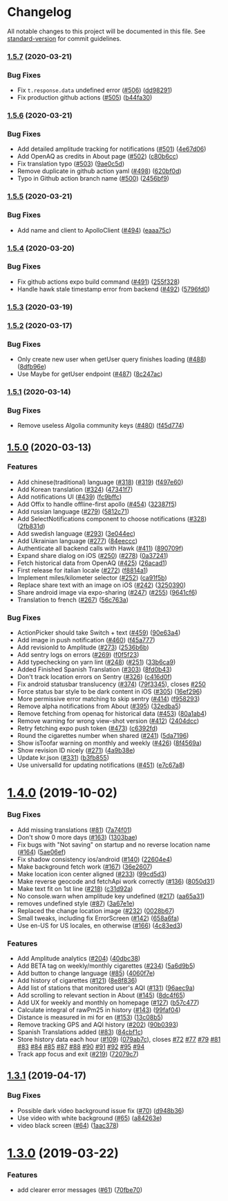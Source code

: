 # Changelog

All notable changes to this project will be documented in this file. See [standard-version](https://github.com/conventional-changelog/standard-version) for commit guidelines.

### [1.5.7](https://github.com/amaurymartiny/shoot-i-smoke/compare/v1.5.6...v1.5.7) (2020-03-21)


### Bug Fixes

* Fix `t.response.data` undefined error ([#506](https://github.com/amaurymartiny/shoot-i-smoke/issues/506)) ([dd98291](https://github.com/amaurymartiny/shoot-i-smoke/commit/dd9829103974ce0e1288420b467f92648a619be8))
* Fix production github actions ([#505](https://github.com/amaurymartiny/shoot-i-smoke/issues/505)) ([b44fa30](https://github.com/amaurymartiny/shoot-i-smoke/commit/b44fa30a223495358fc2f269ecdc0c40eda8820b))

### [1.5.6](https://github.com/amaurymartiny/shoot-i-smoke/compare/v1.5.5...v1.5.6) (2020-03-21)


### Bug Fixes

* Add detailed amplitude tracking for notifications ([#501](https://github.com/amaurymartiny/shoot-i-smoke/issues/501)) ([4e67d06](https://github.com/amaurymartiny/shoot-i-smoke/commit/4e67d064955496575cefe2c04cd78fc62fa1f442))
* Add OpenAQ as credits in About page ([#502](https://github.com/amaurymartiny/shoot-i-smoke/issues/502)) ([c80b6cc](https://github.com/amaurymartiny/shoot-i-smoke/commit/c80b6cc74b43c433636d36c0903747661b1d0867))
* Fix translation typo ([#503](https://github.com/amaurymartiny/shoot-i-smoke/issues/503)) ([9ae0c5d](https://github.com/amaurymartiny/shoot-i-smoke/commit/9ae0c5df2ce686062b46a4088a93db02512c91d6))
* Remove duplicate in github action yaml ([#498](https://github.com/amaurymartiny/shoot-i-smoke/issues/498)) ([620bf0d](https://github.com/amaurymartiny/shoot-i-smoke/commit/620bf0d1605b91168782742970d2d0414cda3f5a))
* Typo in Github action branch name ([#500](https://github.com/amaurymartiny/shoot-i-smoke/issues/500)) ([2456bf9](https://github.com/amaurymartiny/shoot-i-smoke/commit/2456bf9f4063daf8e9225ac2b1a3de6b6de7c94c))

### [1.5.5](https://github.com/amaurymartiny/shoot-i-smoke/compare/v1.5.4...v1.5.5) (2020-03-21)


### Bug Fixes

* Add name and client to ApolloClient ([#494](https://github.com/amaurymartiny/shoot-i-smoke/issues/494)) ([eaaa75c](https://github.com/amaurymartiny/shoot-i-smoke/commit/eaaa75c1dbed0141bfc26efd6202bcae9c994747))

### [1.5.4](https://github.com/amaurymartiny/shoot-i-smoke/compare/v1.5.3...v1.5.4) (2020-03-20)


### Bug Fixes

* Fix github actions expo build command ([#491](https://github.com/amaurymartiny/shoot-i-smoke/issues/491)) ([255f328](https://github.com/amaurymartiny/shoot-i-smoke/commit/255f32888624bd42af3460937f7f7e27cf61b43b))
* Handle hawk stale timestamp error from backend ([#492](https://github.com/amaurymartiny/shoot-i-smoke/issues/492)) ([5796fd0](https://github.com/amaurymartiny/shoot-i-smoke/commit/5796fd05182e68082b413a05abdb85e9d6e9a6c2))

### [1.5.3](https://github.com/amaurymartiny/shoot-i-smoke/compare/v1.5.2...v1.5.3) (2020-03-19)

### [1.5.2](https://github.com/amaurymartiny/shoot-i-smoke/compare/v1.5.1...v1.5.2) (2020-03-17)


### Bug Fixes

* Only create new user when getUser query finishes loading ([#488](https://github.com/amaurymartiny/shoot-i-smoke/issues/488)) ([8dfb96e](https://github.com/amaurymartiny/shoot-i-smoke/commit/8dfb96ed54e34f7c7bca6f4a5e186556052d33a0))
* Use Maybe<User> for getUser endpoint ([#487](https://github.com/amaurymartiny/shoot-i-smoke/issues/487)) ([8c247ac](https://github.com/amaurymartiny/shoot-i-smoke/commit/8c247ac01d4caf36c0488de3df5c6648c06eb0f5))

### [1.5.1](https://github.com/amaurymartiny/shoot-i-smoke/compare/v1.5.0...v1.5.1) (2020-03-14)


### Bug Fixes

* Remove useless Algolia community keys ([#480](https://github.com/amaurymartiny/shoot-i-smoke/issues/480)) ([f45d774](https://github.com/amaurymartiny/shoot-i-smoke/commit/f45d7743c3578ae3d4f60a8fb8ef8ced8c5373c1))

## [1.5.0](https://github.com/amaurymartiny/shoot-i-smoke/compare/v1.4.0...v1.5.0) (2020-03-13)


### Features

* Add chinese(traditional) language ([#318](https://github.com/amaurymartiny/shoot-i-smoke/issues/318)) ([#319](https://github.com/amaurymartiny/shoot-i-smoke/issues/319)) ([f497e60](https://github.com/amaurymartiny/shoot-i-smoke/commit/f497e60ec64416205e36964ed0a87b9dd89f0bf5))
* Add Korean translation ([#324](https://github.com/amaurymartiny/shoot-i-smoke/issues/324)) ([47341f7](https://github.com/amaurymartiny/shoot-i-smoke/commit/47341f7d1dbd2e38cd898c8a75b6c414bb154066))
* Add notifications UI ([#439](https://github.com/amaurymartiny/shoot-i-smoke/issues/439)) ([fc9bffc](https://github.com/amaurymartiny/shoot-i-smoke/commit/fc9bffc46de2aa3fcf7871dd3f28819d24745805))
* Add Offix to handle offline-first apollo ([#454](https://github.com/amaurymartiny/shoot-i-smoke/issues/454)) ([32387f5](https://github.com/amaurymartiny/shoot-i-smoke/commit/32387f5c41f110ca5212ed92832350daace87210))
* Add russian language ([#279](https://github.com/amaurymartiny/shoot-i-smoke/issues/279)) ([5812c71](https://github.com/amaurymartiny/shoot-i-smoke/commit/5812c7149949fd7916182951abdbaa59d780d567))
* Add SelectNotifications component to choose notifications ([#328](https://github.com/amaurymartiny/shoot-i-smoke/issues/328)) ([2fb831d](https://github.com/amaurymartiny/shoot-i-smoke/commit/2fb831dc0aefd91b0921246148c0ee7fb8173d2b))
* Add swedish language ([#293](https://github.com/amaurymartiny/shoot-i-smoke/issues/293)) ([3e044ec](https://github.com/amaurymartiny/shoot-i-smoke/commit/3e044ece0c129859b7e462064651fb7209c1a529))
* Add Ukrainian language ([#277](https://github.com/amaurymartiny/shoot-i-smoke/issues/277)) ([84eeccc](https://github.com/amaurymartiny/shoot-i-smoke/commit/84eeccc53049f71e761acb73003b9315a2dc9a6a))
* Authenticate all backend calls with Hawk ([#411](https://github.com/amaurymartiny/shoot-i-smoke/issues/411)) ([890709f](https://github.com/amaurymartiny/shoot-i-smoke/commit/890709f7e1d4e33f960fa128537689f55556eb51))
* Expand share dialog on iOS ([#250](https://github.com/amaurymartiny/shoot-i-smoke/issues/250)) ([#278](https://github.com/amaurymartiny/shoot-i-smoke/issues/278)) ([0a37241](https://github.com/amaurymartiny/shoot-i-smoke/commit/0a3724121aa4e4b5b7120e3e003fc45baff829cd))
* Fetch historical data from OpenAQ ([#425](https://github.com/amaurymartiny/shoot-i-smoke/issues/425)) ([26acad1](https://github.com/amaurymartiny/shoot-i-smoke/commit/26acad1e775eb7c603d54eaf1e59daa5fdfa1d93))
* First release for italian locale ([#272](https://github.com/amaurymartiny/shoot-i-smoke/issues/272)) ([f8814a1](https://github.com/amaurymartiny/shoot-i-smoke/commit/f8814a11179d9ae1f8a603523b08fbdd338cd20c))
* Implement miles/kilometer selector ([#252](https://github.com/amaurymartiny/shoot-i-smoke/issues/252)) ([ca91f5b](https://github.com/amaurymartiny/shoot-i-smoke/commit/ca91f5bd04601324d1bfc132e14ee49b39eeb352))
* Replace share text with an image on iOS ([#242](https://github.com/amaurymartiny/shoot-i-smoke/issues/242)) ([3250390](https://github.com/amaurymartiny/shoot-i-smoke/commit/32503905773de6bf6ac8a664be935a6b7e97f20c))
* Share android image via expo-sharing ([#247](https://github.com/amaurymartiny/shoot-i-smoke/issues/247)) ([#255](https://github.com/amaurymartiny/shoot-i-smoke/issues/255)) ([9641cf6](https://github.com/amaurymartiny/shoot-i-smoke/commit/9641cf6437f9043fd95295a67f8ebcb77687fdc0))
* Translation to french ([#267](https://github.com/amaurymartiny/shoot-i-smoke/issues/267)) ([56c763a](https://github.com/amaurymartiny/shoot-i-smoke/commit/56c763a700c675ca8374778a9dfe937cb60807ff))


### Bug Fixes

* ActionPicker should take Switch + text ([#459](https://github.com/amaurymartiny/shoot-i-smoke/issues/459)) ([90e63a4](https://github.com/amaurymartiny/shoot-i-smoke/commit/90e63a478ebafc7774c76a5116bc71c078845c1f))
* Add image in push notification ([#460](https://github.com/amaurymartiny/shoot-i-smoke/issues/460)) ([f45a777](https://github.com/amaurymartiny/shoot-i-smoke/commit/f45a777f77d618149f757e281ff1021dd49831a1))
* Add revisionId to Amplitude ([#273](https://github.com/amaurymartiny/shoot-i-smoke/issues/273)) ([2536b6b](https://github.com/amaurymartiny/shoot-i-smoke/commit/2536b6b67909462b41304a28d99e292173039651))
* Add sentry logs on errors ([#269](https://github.com/amaurymartiny/shoot-i-smoke/issues/269)) ([f0f5f23](https://github.com/amaurymartiny/shoot-i-smoke/commit/f0f5f2370505d5096bc174662a17b4802a800ffc))
* Add typechecking on yarn lint ([#248](https://github.com/amaurymartiny/shoot-i-smoke/issues/248)) ([#251](https://github.com/amaurymartiny/shoot-i-smoke/issues/251)) ([33b6ca9](https://github.com/amaurymartiny/shoot-i-smoke/commit/33b6ca9d107d8e71437cb650eb1b5d6df544ee79))
* Added Finished Spanish Translation ([#303](https://github.com/amaurymartiny/shoot-i-smoke/issues/303)) ([8fd0b43](https://github.com/amaurymartiny/shoot-i-smoke/commit/8fd0b4318f8e94f2fbe8bc54e9d109b7c70eb2d5))
* Don't track location errors on Sentry ([#326](https://github.com/amaurymartiny/shoot-i-smoke/issues/326)) ([c416d0f](https://github.com/amaurymartiny/shoot-i-smoke/commit/c416d0f3e331a601cf88b13c078c7246c1b6b773))
* Fix android statusbar translucency ([#374](https://github.com/amaurymartiny/shoot-i-smoke/issues/374)) ([79f3345](https://github.com/amaurymartiny/shoot-i-smoke/commit/79f3345c88f05ce9969bd74d7186ed66437ba7e7)), closes [#250](https://github.com/amaurymartiny/shoot-i-smoke/issues/250)
* Force status bar style to be dark content in iOS ([#305](https://github.com/amaurymartiny/shoot-i-smoke/issues/305)) ([16ef296](https://github.com/amaurymartiny/shoot-i-smoke/commit/16ef296719f91376d7f9d1d5770e6f78e88dbbe1))
* More permissive error matching to skip sentry ([#414](https://github.com/amaurymartiny/shoot-i-smoke/issues/414)) ([f958293](https://github.com/amaurymartiny/shoot-i-smoke/commit/f9582939d676d60796e2f165e09e07175714746f))
* Remove alpha notifications from About ([#395](https://github.com/amaurymartiny/shoot-i-smoke/issues/395)) ([32edba5](https://github.com/amaurymartiny/shoot-i-smoke/commit/32edba53793da07ee3cf9bfffcb8519cf991c31d))
* Remove fetching from openaq for historical data ([#453](https://github.com/amaurymartiny/shoot-i-smoke/issues/453)) ([80a1ab4](https://github.com/amaurymartiny/shoot-i-smoke/commit/80a1ab4037d1ca1f897f94e7a2bf31d18dc1223f))
* Remove warning for wrong view-shot version ([#412](https://github.com/amaurymartiny/shoot-i-smoke/issues/412)) ([2404dcc](https://github.com/amaurymartiny/shoot-i-smoke/commit/2404dcce7d03d38c0298fed42b30219f762bae31))
* Retry fetching expo push token ([#473](https://github.com/amaurymartiny/shoot-i-smoke/issues/473)) ([c6392fd](https://github.com/amaurymartiny/shoot-i-smoke/commit/c6392fdc96e451ad076bbac971ebdedeac849156))
* Round the cigarettes number when shared ([#241](https://github.com/amaurymartiny/shoot-i-smoke/issues/241)) ([5da7196](https://github.com/amaurymartiny/shoot-i-smoke/commit/5da71960289c5faa0ddf13d2df76b511d337e3ab))
* Show isToofar warning on monthly and weekly ([#426](https://github.com/amaurymartiny/shoot-i-smoke/issues/426)) ([8f4569a](https://github.com/amaurymartiny/shoot-i-smoke/commit/8f4569a99503323ede87c4d44f94e98c051e4dd1))
* Show revision ID nicely ([#271](https://github.com/amaurymartiny/shoot-i-smoke/issues/271)) ([4a9b38e](https://github.com/amaurymartiny/shoot-i-smoke/commit/4a9b38eb5f1a5a8151fb9c0a30a092cf43472672))
* Update kr.json ([#331](https://github.com/amaurymartiny/shoot-i-smoke/issues/331)) ([b3fb855](https://github.com/amaurymartiny/shoot-i-smoke/commit/b3fb855460d2b9068b0cfbe45ed1cc0c12b28cd3))
* Use universalId for updating notifications ([#451](https://github.com/amaurymartiny/shoot-i-smoke/issues/451)) ([e7c67a8](https://github.com/amaurymartiny/shoot-i-smoke/commit/e7c67a86c1855ace2e6bbfbe856a40d98ffebdb0))

# [1.4.0](https://github.com/amaurymartiny/shoot-i-smoke/compare/v1.3.1...v1.4.0) (2019-10-02)


### Bug Fixes

* Add missing translations ([#81](https://github.com/amaurymartiny/shoot-i-smoke/issues/81)) ([7a74f01](https://github.com/amaurymartiny/shoot-i-smoke/commit/7a74f01))
* Don't show 0 more days ([#163](https://github.com/amaurymartiny/shoot-i-smoke/issues/163)) ([1303bae](https://github.com/amaurymartiny/shoot-i-smoke/commit/1303bae))
* Fix bugs with "Not saving" on startup and no reverse location name ([#164](https://github.com/amaurymartiny/shoot-i-smoke/issues/164)) ([5ae06ef](https://github.com/amaurymartiny/shoot-i-smoke/commit/5ae06ef))
* Fix shadow consistency ios/android ([#140](https://github.com/amaurymartiny/shoot-i-smoke/issues/140)) ([22604e4](https://github.com/amaurymartiny/shoot-i-smoke/commit/22604e4))
* Make background fetch work ([#167](https://github.com/amaurymartiny/shoot-i-smoke/issues/167)) ([36e2607](https://github.com/amaurymartiny/shoot-i-smoke/commit/36e2607))
* Make location icon center aligned ([#233](https://github.com/amaurymartiny/shoot-i-smoke/issues/233)) ([99cd5d3](https://github.com/amaurymartiny/shoot-i-smoke/commit/99cd5d3))
* Make reverse geocode and fetchApi work correctly ([#136](https://github.com/amaurymartiny/shoot-i-smoke/issues/136)) ([8050d31](https://github.com/amaurymartiny/shoot-i-smoke/commit/8050d31))
* Make text fit on 1st line ([#218](https://github.com/amaurymartiny/shoot-i-smoke/issues/218)) ([c31d92a](https://github.com/amaurymartiny/shoot-i-smoke/commit/c31d92a))
* No console.warn when amplitude key undefined ([#217](https://github.com/amaurymartiny/shoot-i-smoke/issues/217)) ([aa65a31](https://github.com/amaurymartiny/shoot-i-smoke/commit/aa65a31))
* removes undefined style ([#87](https://github.com/amaurymartiny/shoot-i-smoke/issues/87)) ([3a67e1e](https://github.com/amaurymartiny/shoot-i-smoke/commit/3a67e1e))
* Replaced the change location image ([#232](https://github.com/amaurymartiny/shoot-i-smoke/issues/232)) ([0028b67](https://github.com/amaurymartiny/shoot-i-smoke/commit/0028b67))
* Small tweaks, including fix ErrorScreen ([#142](https://github.com/amaurymartiny/shoot-i-smoke/issues/142)) ([658a6fa](https://github.com/amaurymartiny/shoot-i-smoke/commit/658a6fa))
* Use en-US for US locales, en otherwise ([#166](https://github.com/amaurymartiny/shoot-i-smoke/issues/166)) ([4c83ed3](https://github.com/amaurymartiny/shoot-i-smoke/commit/4c83ed3))


### Features

* Add Amplitude analytics ([#204](https://github.com/amaurymartiny/shoot-i-smoke/issues/204)) ([40dbc38](https://github.com/amaurymartiny/shoot-i-smoke/commit/40dbc38))
* Add BETA tag on weekly/monthly cigarettes ([#234](https://github.com/amaurymartiny/shoot-i-smoke/issues/234)) ([5a6d9b5](https://github.com/amaurymartiny/shoot-i-smoke/commit/5a6d9b5))
* Add button to change language ([#85](https://github.com/amaurymartiny/shoot-i-smoke/issues/85)) ([4060f7e](https://github.com/amaurymartiny/shoot-i-smoke/commit/4060f7e))
* Add history of cigarettes ([#121](https://github.com/amaurymartiny/shoot-i-smoke/issues/121)) ([8e8f836](https://github.com/amaurymartiny/shoot-i-smoke/commit/8e8f836))
* Add list of stations that monitored user's AQI ([#131](https://github.com/amaurymartiny/shoot-i-smoke/issues/131)) ([96aec9a](https://github.com/amaurymartiny/shoot-i-smoke/commit/96aec9a))
* Add scrolling to relevant section in About ([#145](https://github.com/amaurymartiny/shoot-i-smoke/issues/145)) ([8dc4f65](https://github.com/amaurymartiny/shoot-i-smoke/commit/8dc4f65))
* Add UX for weekly and monthly on homepage ([#127](https://github.com/amaurymartiny/shoot-i-smoke/issues/127)) ([b57c477](https://github.com/amaurymartiny/shoot-i-smoke/commit/b57c477))
* Calculate integral of rawPm25 in history ([#143](https://github.com/amaurymartiny/shoot-i-smoke/issues/143)) ([99faf04](https://github.com/amaurymartiny/shoot-i-smoke/commit/99faf04))
* Distance is measured in mi for en ([#153](https://github.com/amaurymartiny/shoot-i-smoke/issues/153)) ([13c08b5](https://github.com/amaurymartiny/shoot-i-smoke/commit/13c08b5))
* Remove tracking GPS and AQI history ([#202](https://github.com/amaurymartiny/shoot-i-smoke/issues/202)) ([90b0393](https://github.com/amaurymartiny/shoot-i-smoke/commit/90b0393))
* Spanish Translations added ([#83](https://github.com/amaurymartiny/shoot-i-smoke/issues/83)) ([84cbf1c](https://github.com/amaurymartiny/shoot-i-smoke/commit/84cbf1c))
* Store history data each hour ([#109](https://github.com/amaurymartiny/shoot-i-smoke/issues/109)) ([079ab7c](https://github.com/amaurymartiny/shoot-i-smoke/commit/079ab7c)), closes [#72](https://github.com/amaurymartiny/shoot-i-smoke/issues/72) [#77](https://github.com/amaurymartiny/shoot-i-smoke/issues/77) [#79](https://github.com/amaurymartiny/shoot-i-smoke/issues/79) [#81](https://github.com/amaurymartiny/shoot-i-smoke/issues/81) [#83](https://github.com/amaurymartiny/shoot-i-smoke/issues/83) [#84](https://github.com/amaurymartiny/shoot-i-smoke/issues/84) [#85](https://github.com/amaurymartiny/shoot-i-smoke/issues/85) [#87](https://github.com/amaurymartiny/shoot-i-smoke/issues/87) [#88](https://github.com/amaurymartiny/shoot-i-smoke/issues/88) [#90](https://github.com/amaurymartiny/shoot-i-smoke/issues/90) [#91](https://github.com/amaurymartiny/shoot-i-smoke/issues/91) [#92](https://github.com/amaurymartiny/shoot-i-smoke/issues/92) [#95](https://github.com/amaurymartiny/shoot-i-smoke/issues/95) [#94](https://github.com/amaurymartiny/shoot-i-smoke/issues/94)
* Track app focus and exit ([#219](https://github.com/amaurymartiny/shoot-i-smoke/issues/219)) ([72079c7](https://github.com/amaurymartiny/shoot-i-smoke/commit/72079c7))



## [1.3.1](https://github.com/amaurymartiny/shoot-i-smoke/compare/v1.3.0...v1.3.1) (2019-04-17)


### Bug Fixes

* Possible dark video background issue fix ([#70](https://github.com/amaurymartiny/shoot-i-smoke/issues/70)) ([d948b36](https://github.com/amaurymartiny/shoot-i-smoke/commit/d948b36))
* Use video with white background ([#65](https://github.com/amaurymartiny/shoot-i-smoke/issues/65)) ([a84263e](https://github.com/amaurymartiny/shoot-i-smoke/commit/a84263e))
* video black screen ([#64](https://github.com/amaurymartiny/shoot-i-smoke/issues/64)) ([1aac378](https://github.com/amaurymartiny/shoot-i-smoke/commit/1aac378))



# [1.3.0](https://github.com/amaurymartiny/shoot-i-smoke/compare/v1.2.1...v1.3.0) (2019-03-22)


### Features

* add clearer error messages ([#61](https://github.com/amaurymartiny/shoot-i-smoke/issues/61)) ([70fbe70](https://github.com/amaurymartiny/shoot-i-smoke/commit/70fbe70))
